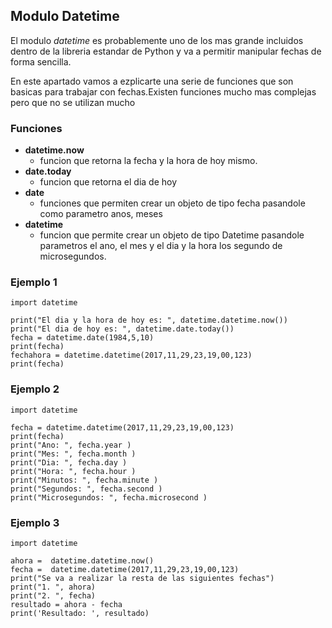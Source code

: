 ## **Modulo Datetime**

El modulo *datetime* es probablemente uno de los mas grande incluidos dentro de la libreria estandar de Python y va a permitir manipular fechas de forma sencilla.

En este apartado vamos a ezplicarte una serie de funciones que son basicas para trabajar con fechas.Existen funciones mucho mas complejas pero que no se utilizan mucho

### **Funciones**

- **datetime.now**
  - funcion que retorna la fecha y la hora de hoy mismo.
- **date.today**
  - funcion que retorna el dia de hoy
- **date**
  - funciones que permiten crear un objeto de tipo fecha pasandole como parametro anos, meses
- **datetime**
  - funcion que permite crear un objeto de tipo Datetime pasandole parametros el ano, el mes y el dia y la hora los segundo de microsegundos.

### **Ejemplo 1**

```
import datetime

print("El dia y la hora de hoy es: ", datetime.datetime.now())
print("El dia de hoy es: ", datetime.date.today())
fecha = datetime.date(1984,5,10)
print(fecha)
fechahora = datetime.datetime(2017,11,29,23,19,00,123)
print(fecha) 
```
### **Ejemplo 2**

``` 
import datetime

fecha = datetime.datetime(2017,11,29,23,19,00,123)
print(fecha)
print("Ano: ", fecha.year )
print("Mes: ", fecha.month )
print("Dia: ", fecha.day )
print("Hora: ", fecha.hour )
print("Minutos: ", fecha.minute )
print("Segundos: ", fecha.second )
print("Microsegundos: ", fecha.microsecond )
```

### **Ejemplo 3**

``` 
import datetime

ahora =  datetime.datetime.now()
fecha =  datetime.datetime(2017,11,29,23,19,00,123)
print("Se va a realizar la resta de las siguientes fechas")
print("1. ", ahora)
print("2. ", fecha)
resultado = ahora - fecha
print('Resultado: ', resultado)
```